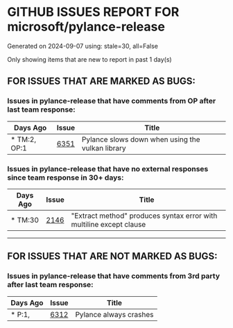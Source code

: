 
# GITHUB ISSUES REPORT FOR microsoft/pylance-release


Generated on 2024-09-07 using: stale=30, all=False


Only showing items that are new to report in past 1 day(s)


## FOR ISSUES THAT ARE MARKED AS BUGS:


### Issues in pylance-release that have comments from OP after last team response:

| Days Ago | Issue | Title |
| --- | --- | --- |
 | \* TM:2, OP:1  |[6351](https://github.com/microsoft/pylance-release/issues/6351 "Pylance slows down when using the vulkan library")  |Pylance slows down when using the vulkan library |

### Issues in pylance-release that have no external responses since team response in 30+ days:

| Days Ago | Issue | Title |
| --- | --- | --- |
 | \* TM:30  |[2146](https://github.com/microsoft/pylance-release/issues/2146 "&quot;Extract method&quot; produces syntax error with multiline except clause")  |"Extract method" produces syntax error with multiline except clause |

---

## FOR ISSUES THAT ARE NOT MARKED AS BUGS:


### Issues in pylance-release that have comments from 3rd party after last team response:

| Days Ago | Issue | Title |
| --- | --- | --- |
 | \* P:1,  |[6312](https://github.com/microsoft/pylance-release/issues/6312 "Pylance always crashes")  |Pylance always crashes |




















